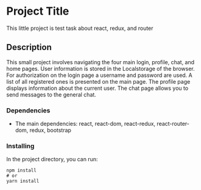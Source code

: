 # Project Title

This little project is test task about react, redux, and router

## Description

This small project involves navigating the four main login, profile, chat, and home pages.
User information is stored in the Localstorage of the browser.
For authorization on the login page a username and password are used.
A list of all registered ones is presented on the main page.
The profile page displays information about the current user.
The chat page allows you to send messages to the general chat.

### Dependencies

* The main dependencies: react, react-dom, react-redux, react-router-dom, redux, bootstrap

### Installing

In the project directory, you can run:

```
npm install
# or
yarn install
```
